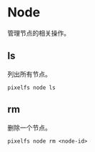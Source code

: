# Node

管理节点的相关操作。

## ls

列出所有节点。

```shell
pixelfs node ls
```

## rm

删除一个节点。

```shell
pixelfs node rm <node-id>
```
